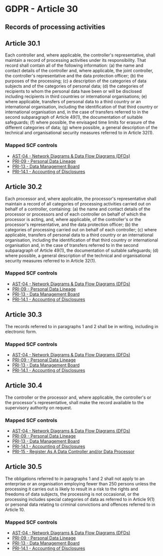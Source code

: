 # GDPR - Article 30
## Records of processing activities


## Article 30.1
Each controller and, where applicable, the controller's representative, shall maintain a record of processing activities under its responsibility. That record shall contain all of the following information:
(a) the name and contact details of the controller and, where applicable, the joint controller, the controller's representative and the data protection officer;
(b) the purposes of the processing;
(c) a description of the categories of data subjects and of the categories of personal data;
(d) the categories of recipients to whom the personal data have been or will be disclosed including recipients in third countries or international organisations;
(e) where applicable, transfers of personal data to a third country or an international organisation, including the identification of that third country or international organisation and, in the case of transfers referred to in the second subparagraph of Article 49(1), the documentation of suitable safeguards;
(f) where possible, the envisaged time limits for erasure of the different categories of data;
(g) where possible, a general description of the technical and organisational security measures referred to in Article 32(1).

### Mapped SCF controls
- [AST-04 - Network Diagrams & Data Flow Diagrams (DFDs)](../scf/ast-04-networkdiagrams&dataflowdiagramsdfds.md)
- [PRI-09 - Personal Data Lineage](../scf/pri-09-personaldatalineage.md)
- [PRI-13 - Data Management Board](../scf/pri-13-datamanagementboard.md)
- [PRI-14.1 - Accounting of Disclosures](../scf/pri-141-accountingofdisclosures.md)

## Article 30.2
Each processor and, where applicable, the processor's representative shall maintain a record of all categories of processing activities carried out on behalf of a controller, containing:
(a) the name and contact details of the processor or processors and of each controller on behalf of which the processor is acting, and, where applicable, of the controller's or the processor's representative, and the data protection officer;
(b) the categories of processing carried out on behalf of each controller;
(c) where applicable, transfers of personal data to a third country or an international organisation, including the identification of that third country or international organisation and, in the case of transfers referred to in the second subparagraph of Article 49(1), the documentation of suitable safeguards;
(d) where possible, a general description of the technical and organisational security measures referred to in Article 32(1).

### Mapped SCF controls
- [AST-04 - Network Diagrams & Data Flow Diagrams (DFDs)](../scf/ast-04-networkdiagrams&dataflowdiagramsdfds.md)
- [PRI-09 - Personal Data Lineage](../scf/pri-09-personaldatalineage.md)
- [PRI-13 - Data Management Board](../scf/pri-13-datamanagementboard.md)
- [PRI-14.1 - Accounting of Disclosures](../scf/pri-141-accountingofdisclosures.md)

## Article 30.3
The records referred to in paragraphs 1 and 2 shall be in writing, including in electronic form.

### Mapped SCF controls
- [AST-04 - Network Diagrams & Data Flow Diagrams (DFDs)](../scf/ast-04-networkdiagrams&dataflowdiagramsdfds.md)
- [PRI-09 - Personal Data Lineage](../scf/pri-09-personaldatalineage.md)
- [PRI-13 - Data Management Board](../scf/pri-13-datamanagementboard.md)
- [PRI-14.1 - Accounting of Disclosures](../scf/pri-141-accountingofdisclosures.md)

## Article 30.4
The controller or the processor and, where applicable, the controller's or the processor's representative, shall make the record available to the supervisory authority on request.

### Mapped SCF controls
- [AST-04 - Network Diagrams & Data Flow Diagrams (DFDs)](../scf/ast-04-networkdiagrams&dataflowdiagramsdfds.md)
- [PRI-09 - Personal Data Lineage](../scf/pri-09-personaldatalineage.md)
- [PRI-13 - Data Management Board](../scf/pri-13-datamanagementboard.md)
- [PRI-14.1 - Accounting of Disclosures](../scf/pri-141-accountingofdisclosures.md)
- [PRI-15 - Register As A Data Controller and/or Data Processor](../scf/pri-15-registerasadatacontrollerandordataprocessor.md)

## Article 30.5
The obligations referred to in paragraphs 1 and 2 shall not apply to an enterprise or an organisation employing fewer than 250 persons unless the processing it carries out is likely to result in a risk to the rights and freedoms of data subjects, the processing is not occasional, or the processing includes special categories of data as referred to in Article 9(1) or personal data relating to criminal convictions and offences referred to in Article 10.

### Mapped SCF controls
- [AST-04 - Network Diagrams & Data Flow Diagrams (DFDs)](../scf/ast-04-networkdiagrams&dataflowdiagramsdfds.md)
- [PRI-09 - Personal Data Lineage](../scf/pri-09-personaldatalineage.md)
- [PRI-13 - Data Management Board](../scf/pri-13-datamanagementboard.md)
- [PRI-14.1 - Accounting of Disclosures](../scf/pri-141-accountingofdisclosures.md)

